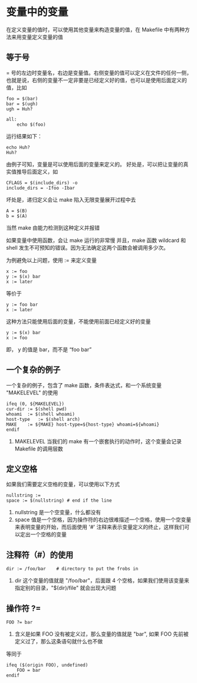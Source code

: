 # 变量中的变量

在定义变量的值时，可以使用其他变量来构造变量的值，在 Makefile 中有两种方法来用变量定义变量的值

## 等于号

= 号的左边时变量名，右边是变量值。右侧变量的值可以定义在文件的任何一侧，也就是说，右侧的变量不一定非要是已经定义好的值，也可以是使用后面定义的值，比如

```
foo = $(bar)
bar = $(ugh)
ugh = Huh?

all:
    echo $(foo)
```

运行结果如下：
```
echo Huh?
Huh?
```

由例子可知，变量是可以使用后面的变量来定义的。
好处是，可以把让变量的真实值推导后面定义，如
```
CFLAGS = $(include_dirs) -o
include_dirs = -Ifoo -Ibar
```

坏处是，递归定义会让 make 陷入无限变量展开过程中去
```
A = $(B)
b = $(A)
```
当然 make 由能力检测到这种定义并报错

如果变量中使用函数，会让 make 运行的非常慢
并且，make 函数 wildcard 和 shell 发生不可预知的错误。因为无法确定这两个函数会被调用多少次。

为例避免以上问题，使用 := 来定义变量
```
x := foo
y := $(x) bar
x := later
```

等价于
```
y := foo bar
x := later
```

这种方法只能使用后面的变量，不能使用前面已经定义好的变量
```
y := $(x) bar
x := foo
```
即， y 的值是 bar，而不是 “foo bar”

## 一个复杂的例子

一个复杂的例子，包含了 make 函数，条件表达式，和一个系统变量 "MAKELEVEL" 的使用

```
ifeq (0, ${MAKELEVEL})
cur-dir	:= $(shell pwd)
whoami	:= $(shell whoami)
host-type	:= $(shell arch)
MAKE	:= ${MAKE} host-type=${host-type} whoami=${whoami}
endif
```

1. MAKELEVEL 当我们的 make 有一个嵌套执行的动作时，这个变量会记录 Makefile 的调用层数

## 定义空格

如果我们需要定义空格的变量，可以使用以下方式
```
nullstring := 
space := $(nullstring) # end if the line
```

1. nullstring 是一个空变量，什么都没有
2. space 值是一个空格，因为操作符的右边很难描述一个空格，使用一个空变量来表明变量的开始，而后面使用 '#' 注释来表示变量定义的终止，这样我们可以定出一个空格的变量

## 注释符（#）的使用

`dir := /foo/bar	# directory to put the frobs in`

1. dir 这个变量的值就是 "/foo/bar"，后面跟 4 个空格，如果我们使用该变量来指定别的目录，"$(dir)/file" 就会出现大问题

## 操作符 ?=

`FOO ?= bar`

1. 含义是如果 FOO 没有被定义过，那么变量的值就是 "bar", 如果 FOO 先前被定义过了，那么这条语句就什么也不做

等同于 
```
ifeq ($(origin FOO), undefined)
	FOO = bar
endif
```